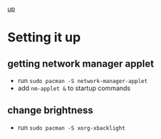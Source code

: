[up](./README.md)

# Setting it up



## getting network manager applet

- run `sudo pacman -S network-manager-applet`
- add `nm-applet &` to startup commands

## change brightness

- run `sudo pacman -S xorg-xbacklight`
